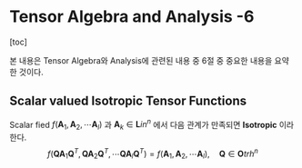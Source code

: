 Tensor Algebra and Analysis -6
===
[toc]

본 내용은 Tensor Algebra와 Analysis에 관련된 내용 중 6절  중 중요한 내용을 요약한 것이다.

## Scalar valued Isotropic Tensor Functions 

Scalar fied $f(\mathbf{A}_1, \mathbf{A}_2, \cdots \mathbf{A}_l)$ 과 $\mathbf{A}_k \in \mathbf{L}in^n$ 에서 다음 관계가 만족되면 **Isotropic**  이라 한다. 
$$
f(\mathbf{Q}\mathbf{A}_1\mathbf{Q}^T, \mathbf{Q}\mathbf{A}_2\mathbf{Q}^T, \cdots \mathbf{Q}\mathbf{A}_l\mathbf{Q}^T) = f(\mathbf{A}_1, \mathbf{A}_2, \cdots \mathbf{A}_l), 
\quad \mathbf{Q} \in \mathbf{O}trh^n
$$
